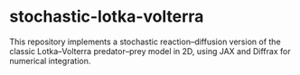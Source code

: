 # stochastic-lotka-volterra
This repository implements a stochastic reaction–diffusion version of the classic Lotka–Volterra predator–prey model in 2D, using JAX and Diffrax for numerical integration.
